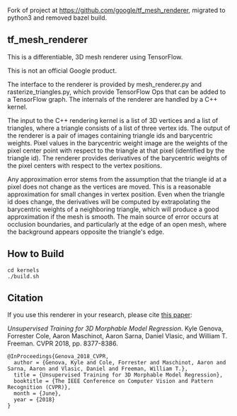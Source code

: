 Fork of project at https://github.com/google/tf_mesh_renderer, migrated to python3 and removed bazel build.

## tf_mesh_renderer

This is a differentiable, 3D mesh renderer using TensorFlow.

This is not an official Google product.

The interface to the renderer is provided by mesh_renderer.py and
rasterize_triangles.py, which provide TensorFlow Ops that can be added to a
TensorFlow graph. The internals of the renderer are handled by a C++ kernel.

The input to the C++ rendering kernel is a list of 3D vertices and a list of
triangles, where a triangle consists of a list of three vertex ids. The
output of the renderer is a pair of images containing triangle ids and
barycentric weights. Pixel values in the barycentric weight image are the
weights of the pixel center point with respect to the triangle at that pixel
(identified by the triangle id). The renderer provides derivatives of the
barycentric weights of the pixel centers with respect to the vertex
positions.

Any approximation error stems from the assumption that the triangle id at a
pixel does not change as the vertices are moved. This is a reasonable
approximation for small changes in vertex position. Even when the triangle id
does change, the derivatives will be computed by extrapolating the barycentric
weights of a neighboring triangle, which will produce a good approximation if
the mesh is smooth. The main source of error occurs at occlusion boundaries, and
particularly at the edge of an open mesh, where the background appears opposite
the triangle's edge.

How to Build
------------

```
cd kernels
./build.sh
```

Citation
--------

If you use this renderer in your research, please cite [this paper](http://openaccess.thecvf.com/content_cvpr_2018/html/Genova_Unsupervised_Training_for_CVPR_2018_paper.html "CVF Version"):

*Unsupervised Training for 3D Morphable Model Regression*. Kyle Genova, Forrester Cole, Aaron Maschinot, Aaron Sarna, Daniel Vlasic, and William T. Freeman. CVPR 2018, pp. 8377-8386.

```
@InProceedings{Genova_2018_CVPR,
  author = {Genova, Kyle and Cole, Forrester and Maschinot, Aaron and Sarna, Aaron and Vlasic, Daniel and Freeman, William T.},
  title = {Unsupervised Training for 3D Morphable Model Regression},
  booktitle = {The IEEE Conference on Computer Vision and Pattern Recognition (CVPR)},
  month = {June},
  year = {2018}
}
```
